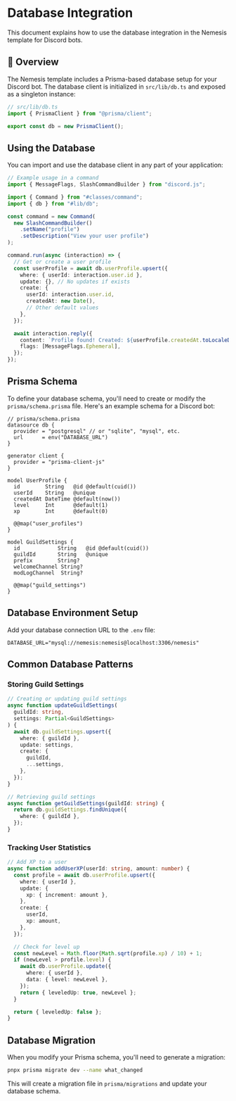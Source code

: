 # Database Integration

This document explains how to use the database integration in the Nemesis template for Discord bots.

## 💾 Overview

The Nemesis template includes a Prisma-based database setup for your Discord bot. The database client is initialized in `src/lib/db.ts` and exposed as a singleton instance:

```typescript
// src/lib/db.ts
import { PrismaClient } from "@prisma/client";

export const db = new PrismaClient();
```

## Using the Database

You can import and use the database client in any part of your application:

```typescript
// Example usage in a command
import { MessageFlags, SlashCommandBuilder } from "discord.js";

import { Command } from "#classes/command";
import { db } from "#lib/db";

const command = new Command(
  new SlashCommandBuilder()
    .setName("profile")
    .setDescription("View your user profile")
);

command.run(async (interaction) => {
  // Get or create a user profile
  const userProfile = await db.userProfile.upsert({
    where: { userId: interaction.user.id },
    update: {}, // No updates if exists
    create: {
      userId: interaction.user.id,
      createdAt: new Date(),
      // Other default values
    },
  });

  await interaction.reply({
    content: `Profile found! Created: ${userProfile.createdAt.toLocaleDateString()}`,
    flags: [MessageFlags.Ephemeral],
  });
});
```

## Prisma Schema

To define your database schema, you'll need to create or modify the `prisma/schema.prisma` file. Here's an example schema for a Discord bot:

```prisma
// prisma/schema.prisma
datasource db {
  provider = "postgresql" // or "sqlite", "mysql", etc.
  url      = env("DATABASE_URL")
}

generator client {
  provider = "prisma-client-js"
}

model UserProfile {
  id        String   @id @default(cuid())
  userId    String   @unique
  createdAt DateTime @default(now())
  level     Int      @default(1)
  xp        Int      @default(0)

  @@map("user_profiles")
}

model GuildSettings {
  id            String   @id @default(cuid())
  guildId       String   @unique
  prefix        String?
  welcomeChannel String?
  modLogChannel  String?

  @@map("guild_settings")
}
```

## Database Environment Setup

Add your database connection URL to the `.env` file:

```
DATABASE_URL="mysql://nemesis:nemesis@localhost:3306/nemesis"
```

## Common Database Patterns

### Storing Guild Settings

```typescript
// Creating or updating guild settings
async function updateGuildSettings(
  guildId: string,
  settings: Partial<GuildSettings>
) {
  await db.guildSettings.upsert({
    where: { guildId },
    update: settings,
    create: {
      guildId,
      ...settings,
    },
  });
}

// Retrieving guild settings
async function getGuildSettings(guildId: string) {
  return db.guildSettings.findUnique({
    where: { guildId },
  });
}
```

### Tracking User Statistics

```typescript
// Add XP to a user
async function addUserXP(userId: string, amount: number) {
  const profile = await db.userProfile.upsert({
    where: { userId },
    update: {
      xp: { increment: amount },
    },
    create: {
      userId,
      xp: amount,
    },
  });

  // Check for level up
  const newLevel = Math.floor(Math.sqrt(profile.xp) / 10) + 1;
  if (newLevel > profile.level) {
    await db.userProfile.update({
      where: { userId },
      data: { level: newLevel },
    });
    return { leveledUp: true, newLevel };
  }

  return { leveledUp: false };
}
```

## Database Migration

When you modify your Prisma schema, you'll need to generate a migration:

```bash
pnpx prisma migrate dev --name what_changed
```

This will create a migration file in `prisma/migrations` and update your database schema.
